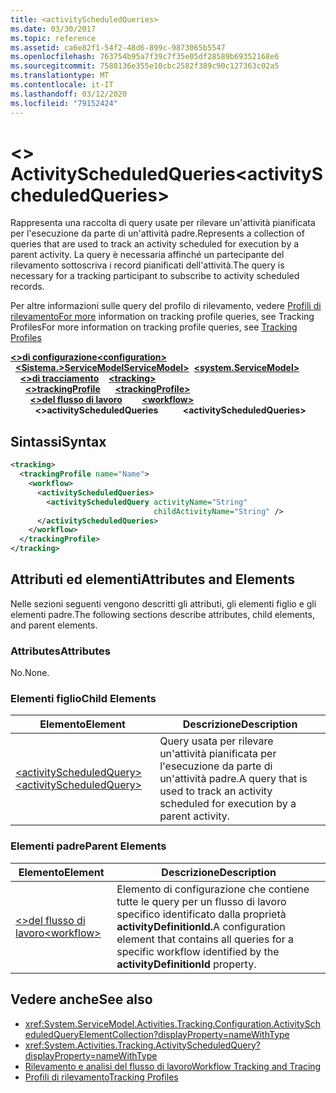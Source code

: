 ```yaml
---
title: <activityScheduledQueries>
ms.date: 03/30/2017
ms.topic: reference
ms.assetid: ca6e82f1-54f2-48d6-899c-9873065b5547
ms.openlocfilehash: 763754b95a7f39c7f35e05df28589b69352168e6
ms.sourcegitcommit: 7588136e355e10cbc2582f389c90c127363c02a5
ms.translationtype: MT
ms.contentlocale: it-IT
ms.lasthandoff: 03/12/2020
ms.locfileid: "79152424"
---
```

# <a name="activityscheduledqueries"></a><span data-ttu-id="27625-101">\<> ActivityScheduledQueries</span><span class="sxs-lookup"><span data-stu-id="27625-101">\<activityScheduledQueries></span></span>
<span data-ttu-id="27625-102">Rappresenta una raccolta di query usate per rilevare un'attività pianificata per l'esecuzione da parte di un'attività padre.</span><span class="sxs-lookup"><span data-stu-id="27625-102">Represents a collection of queries that are used to track an activity scheduled for execution by a parent activity.</span></span> <span data-ttu-id="27625-103">La query è necessaria affinché un partecipante del rilevamento sottoscriva i record pianificati dell'attività.</span><span class="sxs-lookup"><span data-stu-id="27625-103">The query is necessary for a tracking participant to subscribe to activity scheduled records.</span></span>  
  
 <span data-ttu-id="27625-104">Per altre informazioni sulle query del profilo di rilevamento, vedere [Profili di rilevamentoFor more](../../../windows-workflow-foundation/tracking-profiles.md) information on tracking profile queries, see Tracking Profiles</span><span class="sxs-lookup"><span data-stu-id="27625-104">For more information on tracking profile queries, see [Tracking Profiles](../../../windows-workflow-foundation/tracking-profiles.md)</span></span>  
  
<span data-ttu-id="27625-105">[**\<>di configurazione**](../configuration-element.md)</span><span class="sxs-lookup"><span data-stu-id="27625-105">[**\<configuration>**](../configuration-element.md)</span></span>\
<span data-ttu-id="27625-106">&nbsp;&nbsp;[**\<Sistema.>ServiceModelServiceModel>**](system-servicemodel-of-workflow.md)</span><span class="sxs-lookup"><span data-stu-id="27625-106">&nbsp;&nbsp;[**\<system.ServiceModel>**](system-servicemodel-of-workflow.md)</span></span>\
<span data-ttu-id="27625-107">&nbsp;&nbsp;&nbsp;&nbsp;[**\<>di tracciamento**](tracking.md)</span><span class="sxs-lookup"><span data-stu-id="27625-107">&nbsp;&nbsp;&nbsp;&nbsp;[**\<tracking>**](tracking.md)</span></span>\
<span data-ttu-id="27625-108">&nbsp;&nbsp;&nbsp;&nbsp;&nbsp;&nbsp;[**\<>trackingProfile**](trackingprofile.md)</span><span class="sxs-lookup"><span data-stu-id="27625-108">&nbsp;&nbsp;&nbsp;&nbsp;&nbsp;&nbsp;[**\<trackingProfile>**](trackingprofile.md)</span></span>\
<span data-ttu-id="27625-109">&nbsp;&nbsp;&nbsp;&nbsp;&nbsp;&nbsp;&nbsp;&nbsp;[**\<>del flusso di lavoro**](workflow.md)</span><span class="sxs-lookup"><span data-stu-id="27625-109">&nbsp;&nbsp;&nbsp;&nbsp;&nbsp;&nbsp;&nbsp;&nbsp;[**\<workflow>**](workflow.md)</span></span>\
<span data-ttu-id="27625-110">&nbsp;&nbsp;&nbsp;&nbsp;&nbsp;&nbsp;&nbsp;&nbsp;&nbsp;&nbsp;**\<>activityScheduledQueries**</span><span class="sxs-lookup"><span data-stu-id="27625-110">&nbsp;&nbsp;&nbsp;&nbsp;&nbsp;&nbsp;&nbsp;&nbsp;&nbsp;&nbsp;**\<activityScheduledQueries>**</span></span>  
  
## <a name="syntax"></a><span data-ttu-id="27625-111">Sintassi</span><span class="sxs-lookup"><span data-stu-id="27625-111">Syntax</span></span>  
  
```xml  
<tracking>
  <trackingProfile name="Name">
    <workflow>
      <activityScheduledQueries>
        <activityScheduledQuery activityName="String"
                                childActivityName="String" />
      </activityScheduledQueries>
    </workflow>
  </trackingProfile>
</tracking>  
```  
  
## <a name="attributes-and-elements"></a><span data-ttu-id="27625-112">Attributi ed elementi</span><span class="sxs-lookup"><span data-stu-id="27625-112">Attributes and Elements</span></span>  
 <span data-ttu-id="27625-113">Nelle sezioni seguenti vengono descritti gli attributi, gli elementi figlio e gli elementi padre.</span><span class="sxs-lookup"><span data-stu-id="27625-113">The following sections describe attributes, child elements, and parent elements.</span></span>  
  
### <a name="attributes"></a><span data-ttu-id="27625-114">Attributes</span><span class="sxs-lookup"><span data-stu-id="27625-114">Attributes</span></span>  
 <span data-ttu-id="27625-115">No.</span><span class="sxs-lookup"><span data-stu-id="27625-115">None.</span></span>  
  
### <a name="child-elements"></a><span data-ttu-id="27625-116">Elementi figlio</span><span class="sxs-lookup"><span data-stu-id="27625-116">Child Elements</span></span>  
  
|<span data-ttu-id="27625-117">Elemento</span><span class="sxs-lookup"><span data-stu-id="27625-117">Element</span></span>|<span data-ttu-id="27625-118">Descrizione</span><span class="sxs-lookup"><span data-stu-id="27625-118">Description</span></span>|  
|-------------|-----------------|  
|[<span data-ttu-id="27625-119">\<activityScheduledQuery></span><span class="sxs-lookup"><span data-stu-id="27625-119">\<activityScheduledQuery></span></span>](activityscheduledquery.md)|<span data-ttu-id="27625-120">Query usata per rilevare un'attività pianificata per l'esecuzione da parte di un'attività padre.</span><span class="sxs-lookup"><span data-stu-id="27625-120">A query that is used to track an activity scheduled for execution by a parent activity.</span></span>|  
  
### <a name="parent-elements"></a><span data-ttu-id="27625-121">Elementi padre</span><span class="sxs-lookup"><span data-stu-id="27625-121">Parent Elements</span></span>  
  
|<span data-ttu-id="27625-122">Elemento</span><span class="sxs-lookup"><span data-stu-id="27625-122">Element</span></span>|<span data-ttu-id="27625-123">Descrizione</span><span class="sxs-lookup"><span data-stu-id="27625-123">Description</span></span>|  
|-------------|-----------------|  
|[<span data-ttu-id="27625-124">\<>del flusso di lavoro</span><span class="sxs-lookup"><span data-stu-id="27625-124">\<workflow></span></span>](workflow.md)|<span data-ttu-id="27625-125">Elemento di configurazione che contiene tutte le query per un flusso di lavoro specifico identificato dalla proprietà **activityDefinitionId.**</span><span class="sxs-lookup"><span data-stu-id="27625-125">A configuration element that contains all queries for a specific workflow identified by the **activityDefinitionId** property.</span></span>|  
  
## <a name="see-also"></a><span data-ttu-id="27625-126">Vedere anche</span><span class="sxs-lookup"><span data-stu-id="27625-126">See also</span></span>

- <xref:System.ServiceModel.Activities.Tracking.Configuration.ActivityScheduledQueryElementCollection?displayProperty=nameWithType>
- <xref:System.Activities.Tracking.ActivityScheduledQuery?displayProperty=nameWithType>
- [<span data-ttu-id="27625-127">Rilevamento e analisi del flusso di lavoro</span><span class="sxs-lookup"><span data-stu-id="27625-127">Workflow Tracking and Tracing</span></span>](../../../windows-workflow-foundation/workflow-tracking-and-tracing.md)
- [<span data-ttu-id="27625-128">Profili di rilevamento</span><span class="sxs-lookup"><span data-stu-id="27625-128">Tracking Profiles</span></span>](../../../windows-workflow-foundation/tracking-profiles.md)
